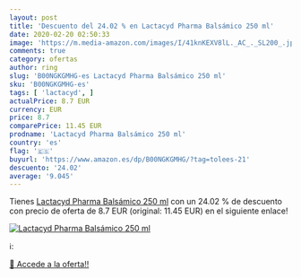 ```yaml
---
layout: post
title: 'Descuento del 24.02 % en Lactacyd Pharma Balsámico 250 ml'
date: 2020-02-20 02:50:33
image: 'https://m.media-amazon.com/images/I/41knKEXV8lL._AC_._SL200_.jpg'
comments: true
category: ofertas
author: ring
slug: 'B00NGKGMHG-es Lactacyd Pharma Balsámico 250 ml'
sku: 'B00NGKGMHG-es'
tags: [ 'lactacyd', ]
actualPrice: 8.7 EUR
currency: EUR
price: 8.7
comparePrice: 11.45 EUR
prodname: 'Lactacyd Pharma Balsámico 250 ml'
country: 'es'
flag: '🇪🇸'
buyurl: 'https://www.amazon.es/dp/B00NGKGMHG/?tag=tolees-21'
descuento: '24.02'
average: '9.045'
---
```


Tienes [Lactacyd Pharma Balsámico 250 ml](https://www.amazon.es/dp/B00NGKGMHG/?tag=tolees-21) con un 24.02 % de descuento con precio de oferta de 8.7 EUR (original: 11.45 EUR) en el siguiente enlace!

[![Lactacyd Pharma Balsámico 250 ml](https://m.media-amazon.com/images/I/41knKEXV8lL._AC_._SL200_.jpg)](https://www.amazon.es/dp/B00NGKGMHG/?tag=tolees-21)

ℹ️:


[🛒 Accede a la oferta!!](https://www.amazon.es/dp/B00NGKGMHG/?tag=tolees-21)
